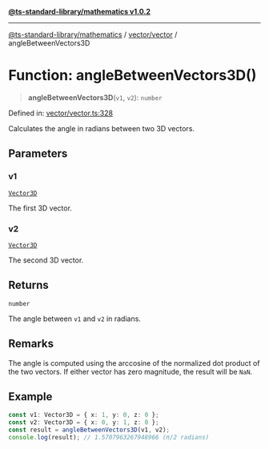 [**@ts-standard-library/mathematics v1.0.2**](../../../README.md)

***

[@ts-standard-library/mathematics](../../../README.md) / [vector/vector](../README.md) / angleBetweenVectors3D

# Function: angleBetweenVectors3D()

> **angleBetweenVectors3D**(`v1`, `v2`): `number`

Defined in: [vector/vector.ts:328](https://github.com/gabaudette/ts-stdlib/blob/4a412e6fb273dc9fcab54b84c05921f52dac4b3f/packages/mathematics/src/vector/vector.ts#L328)

Calculates the angle in radians between two 3D vectors.

## Parameters

### v1

[`Vector3D`](../type-aliases/Vector3D.md)

The first 3D vector.

### v2

[`Vector3D`](../type-aliases/Vector3D.md)

The second 3D vector.

## Returns

`number`

The angle between `v1` and `v2` in radians.

## Remarks

The angle is computed using the arccosine of the normalized dot product of the two vectors.
If either vector has zero magnitude, the result will be `NaN`.

## Example

```ts
const v1: Vector3D = { x: 1, y: 0, z: 0 };
const v2: Vector3D = { x: 0, y: 1, z: 0 };
const result = angleBetweenVectors3D(v1, v2);
console.log(result); // 1.5707963267948966 (π/2 radians)
```
